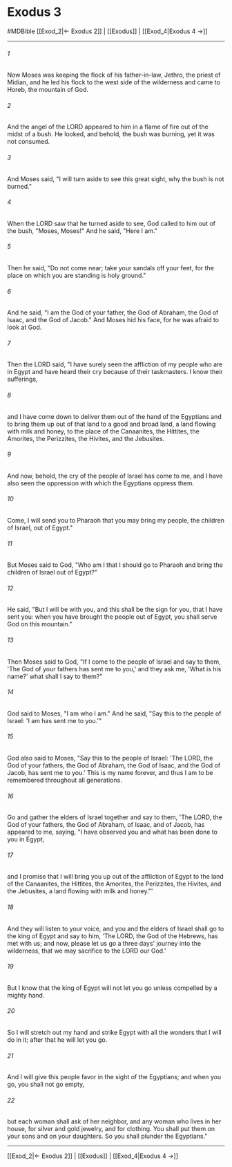 # Exodus 3
#MDBible
[[Exod_2|← Exodus 2]] | [[Exodus]] | [[Exod_4|Exodus 4 →]]

***

###### 1 

Now Moses was keeping the flock of his father-in-law, Jethro, the priest of Midian, and he led his flock to the west side of the wilderness and came to Horeb, the mountain of God. 

###### 2 

And the angel of the LORD appeared to him in a flame of fire out of the midst of a bush. He looked, and behold, the bush was burning, yet it was not consumed. 

###### 3 

And Moses said, "I will turn aside to see this great sight, why the bush is not burned." 

###### 4 

When the LORD saw that he turned aside to see, God called to him out of the bush, "Moses, Moses!" And he said, "Here I am." 

###### 5 

Then he said, "Do not come near; take your sandals off your feet, for the place on which you are standing is holy ground." 

###### 6 

And he said, "I am the God of your father, the God of Abraham, the God of Isaac, and the God of Jacob." And Moses hid his face, for he was afraid to look at God. 

###### 7 

Then the LORD said, "I have surely seen the affliction of my people who are in Egypt and have heard their cry because of their taskmasters. I know their sufferings, 

###### 8 

and I have come down to deliver them out of the hand of the Egyptians and to bring them up out of that land to a good and broad land, a land flowing with milk and honey, to the place of the Canaanites, the Hittites, the Amorites, the Perizzites, the Hivites, and the Jebusites. 

###### 9 

And now, behold, the cry of the people of Israel has come to me, and I have also seen the oppression with which the Egyptians oppress them. 

###### 10 

Come, I will send you to Pharaoh that you may bring my people, the children of Israel, out of Egypt." 

###### 11 

But Moses said to God, "Who am I that I should go to Pharaoh and bring the children of Israel out of Egypt?" 

###### 12 

He said, "But I will be with you, and this shall be the sign for you, that I have sent you: when you have brought the people out of Egypt, you shall serve God on this mountain." 

###### 13 

Then Moses said to God, "If I come to the people of Israel and say to them, 'The God of your fathers has sent me to you,' and they ask me, 'What is his name?' what shall I say to them?" 

###### 14 

God said to Moses, "I am who I am." And he said, "Say this to the people of Israel: 'I am has sent me to you.'" 

###### 15 

God also said to Moses, "Say this to the people of Israel: 'The LORD, the God of your fathers, the God of Abraham, the God of Isaac, and the God of Jacob, has sent me to you.' This is my name forever, and thus I am to be remembered throughout all generations. 

###### 16 

Go and gather the elders of Israel together and say to them, 'The LORD, the God of your fathers, the God of Abraham, of Isaac, and of Jacob, has appeared to me, saying, "I have observed you and what has been done to you in Egypt, 

###### 17 

and I promise that I will bring you up out of the affliction of Egypt to the land of the Canaanites, the Hittites, the Amorites, the Perizzites, the Hivites, and the Jebusites, a land flowing with milk and honey."' 

###### 18 

And they will listen to your voice, and you and the elders of Israel shall go to the king of Egypt and say to him, 'The LORD, the God of the Hebrews, has met with us; and now, please let us go a three days' journey into the wilderness, that we may sacrifice to the LORD our God.' 

###### 19 

But I know that the king of Egypt will not let you go unless compelled by a mighty hand. 

###### 20 

So I will stretch out my hand and strike Egypt with all the wonders that I will do in it; after that he will let you go. 

###### 21 

And I will give this people favor in the sight of the Egyptians; and when you go, you shall not go empty, 

###### 22 

but each woman shall ask of her neighbor, and any woman who lives in her house, for silver and gold jewelry, and for clothing. You shall put them on your sons and on your daughters. So you shall plunder the Egyptians." 

***

[[Exod_2|← Exodus 2]] | [[Exodus]] | [[Exod_4|Exodus 4 →]]
